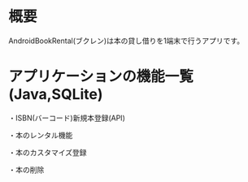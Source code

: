 # 概要


AndroidBookRental(ブクレン)は本の貸し借りを1端末で行うアプリです。

# アプリケーションの機能一覧(Java,SQLite)


・ISBN(バーコード)新規本登録(API)

・本のレンタル機能

・本のカスタマイズ登録

・本の削除


